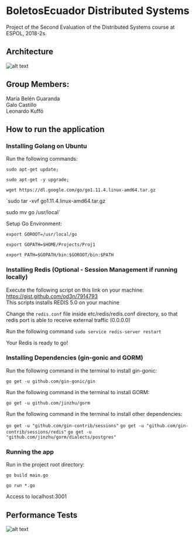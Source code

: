 # BoletosEcuador Distributed Systems
Project of the Second Evaluation of the Distributed Systems course at ESPOL, 2018-2s.

## Architecture  
![alt text](https://i.imgur.com/AWYaoxN.png "Diseno de Arquitectura")

## Group Members:
María Belén Guaranda   
Galo Castillo   
Leonardo Kuffó

## How to run the application
### Installing Golang on Ubuntu
Run the following commands:

`sudo apt-get update;`

`sudo apt-get -y upgrade;`

`wget https://dl.google.com/go/go1.11.4.linux-amd64.tar.gz`

`sudo tar -xvf go1.11.4.linux-amd64.tar.gz

sudo mv go /usr/local`

Setup Go Environment:

`export GOROOT=/usr/local/go`

`export GOPATH=$HOME/Projects/Proj1`

`export PATH=$GOPATH/bin:$GOROOT/bin:$PATH`

### Installing Redis (Optional - Session Management if running locally)

Execute the following script on this link on your machine: https://gist.github.com/od3n/7914793   
This scripts installs REDIS 5.0 on your machine

Change the `redis.conf` file inside etc/redis/redis.conf directory, so that
redis port is able to receive external traffic (0.0.0.0)

Run the following command
`sudo service redis-server restart`

Your Redis is ready to go!

### Installing Dependencies (gin-gonic and GORM)
Run the following command in the terminal to install gin-gonic:

`go get -u github.com/gin-gonic/gin`

Run the following command in the terminal to install GORM:

`go get -u github.com/jinzhu/gorm`

Run the following command in the terminal to install other dependencies:

`go get -u "github.com/gin-contrib/sessions"`
`go get -u "github.com/gin-contrib/sessions/redis"`
`go get -u "github.com/jinzhu/gorm/dialects/postgres"`


### Running the app
Run in the project root directory:

`go build main.go`

`go run *.go`

Access to localhost:3001

## Performance Tests

![alt text](https://i.imgur.com/EfCgHx5.png "Performance Tests")
